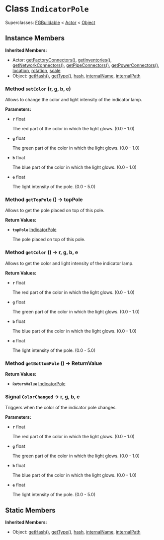 # Class <code>IndicatorPole</code>

Superclasses: <a href="FGBuildable.md">FGBuildable</a> < <a href="Actor.md">Actor</a> < <a href="Object.md">Object</a>


## Instance Members
<b>Inherited Members:</b>
- Actor: <a href="Actor.md#user-content-get-factory-connectors">getFactoryConnectors()</a>, <a href="Actor.md#user-content-get-inventories">getInventories()</a>, <a href="Actor.md#user-content-get-network-connectors">getNetworkConnectors()</a>, <a href="Actor.md#user-content-get-pipe-connectors">getPipeConnectors()</a>, <a href="Actor.md#user-content-get-power-connectors">getPowerConnectors()</a>, <a href="Actor.md#user-content-location">location</a>, <a href="Actor.md#user-content-rotation">rotation</a>, <a href="Actor.md#user-content-scale">scale</a>
- Object: <a href="Object.md#user-content-get-hash">getHash()</a>, <a href="Object.md#user-content-get-type">getType()</a>, <a href="Object.md#user-content-hash">hash</a>, <a href="Object.md#user-content-internal-name">internalName</a>, <a href="Object.md#user-content-internal-path">internalPath</a>
### Method <code id="set-color">setColor</code> (r, g, b, e)
Allows to change the color and light intensity of the indicator lamp.

<b>Parameters:</b>

- <code><b>r</b></code> float

  The red part of the color in which the light glows. (0.0 - 1.0)
- <code><b>g</b></code> float

  The green part of the color in which the light glows. (0.0 - 1.0)
- <code><b>b</b></code> float

  The blue part of the color in which the light glows. (0.0 - 1.0)
- <code><b>e</b></code> float

  The light intensity of the pole. (0.0 - 5.0)

### Method <code id="get-top-pole">getTopPole</code> () → topPole
Allows to get the pole placed on top of this pole.


<b>Return Values:</b>

- <code><b>topPole</b></code> <a href="IndicatorPole.md">IndicatorPole</a>

  The pole placed on top of this pole.
### Method <code id="get-color">getColor</code> () → r, g, b, e
Allows to get the color and light intensity of the indicator lamp.


<b>Return Values:</b>

- <code><b>r</b></code> float

  The red part of the color in which the light glows. (0.0 - 1.0)
- <code><b>g</b></code> float

  The green part of the color in which the light glows. (0.0 - 1.0)
- <code><b>b</b></code> float

  The blue part of the color in which the light glows. (0.0 - 1.0)
- <code><b>e</b></code> float

  The light intensity of the pole. (0.0 - 5.0)
### Method <code id="get-bottom-pole">getBottomPole</code> () → ReturnValue



<b>Return Values:</b>

- <code><b>ReturnValue</b></code> <a href="IndicatorPole.md">IndicatorPole</a>

  
### Signal <code id="-color-changed">ColorChanged</code> → r, g, b, e
Triggers when the color of the indicator pole changes.

<b>Parameters:</b>

- <code><b>r</b></code> float

  The red part of the color in which the light glows. (0.0 - 1.0)
- <code><b>g</b></code> float

  The green part of the color in which the light glows. (0.0 - 1.0)
- <code><b>b</b></code> float

  The blue part of the color in which the light glows. (0.0 - 1.0)
- <code><b>e</b></code> float

  The light intensity of the pole. (0.0 - 5.0)
## Static Members
<b>Inherited Members:</b>
- Object: <a href="Object.md#user-content-s-get-hash">getHash()</a>, <a href="Object.md#user-content-s-get-type">getType()</a>, <a href="Object.md#user-content-s-hash">hash</a>, <a href="Object.md#user-content-s-internal-name">internalName</a>, <a href="Object.md#user-content-s-internal-path">internalPath</a>